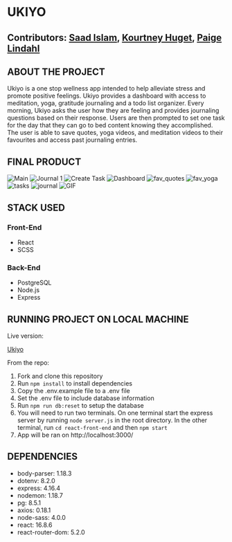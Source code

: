 # UKIYO

## **Contributors: [Saad Islam](https://github.com/saadxislam), [Kourtney Huget](https://github.com/kourtneyhuget), [Paige Lindahl](https://github.com/paigelindahl)**

## ABOUT THE PROJECT

Ukiyo is a one stop wellness app intended to help alleviate stress and promote positive feelings. Ukiyo provides a dashboard with access to meditation, yoga, gratitude journaling and a todo list organizer. Every morning, Ukiyo asks the user how they are feeling and provides journaling questions based on their response. Users are then prompted to set one task for the day that they can go to bed content knowing they accomplished. The user is able to save quotes, yoga videos, and meditation videos to their favourites and access past journaling entries.

## FINAL PRODUCT
![Main]()
![Journal 1]()
![Create Task]()
![Dashboard]()
![fav_quotes]()
![fav_yoga]()
![tasks]()
![journal]()
![GIF]()
## STACK USED

### Front-End

- React
- SCSS

### Back-End

- PostgreSQL
- Node.js
- Express

## RUNNING PROJECT ON LOCAL MACHINE

Live version:

[Ukiyo](http://ukiyo-final1.herokuapp.com/)

From the repo:

1. Fork and clone this repository
2. Run `npm install` to install dependencies
3. Copy the .env.example file to a .env file
4. Set the .env file to include database information
5. Run `npm run db:reset` to setup the database
6. You will need to run two terminals. On one terminal start the express server by running `node server.js` in the root directory. In the other terminal, run `cd react-front-end` and then `npm start`
7. App will be ran on http://localhost:3000/

## DEPENDENCIES

- body-parser: 1.18.3
- dotenv: 8.2.0
- express: 4.16.4
- nodemon: 1.18.7
- pg: 8.5.1
- axios: 0.18.1
- node-sass: 4.0.0
- react: 16.8.6
- react-router-dom: 5.2.0
